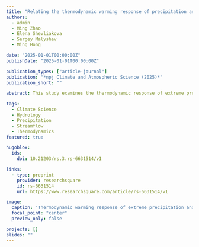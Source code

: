 ```yaml
---
title: "Relating the thermodynamic warming response of precipitation and streamflows across the contiguous United States"
authors:
  - admin
  - Ming Zhao
  - Elena Shevliakova
  - Sergey Malyshev
  - Ming Hong

date: "2025-01-01T00:00:00Z"
publishDate: "2025-01-01T00:00:00Z"

publication_types: ["article-journal"]
publication: "*npj Climate and Atmospheric Science (2025)*"
publication_short: ""

abstract: This study examines the thermodynamic response of extreme precipitation and river floods to warming across the contiguous United States, elucidating how regional land-hydrological processes can dominate can dominate precipitation changes.

tags:
  - Climate Science
  - Hydrology
  - Precipitation
  - Streamflow
  - Thermodynamics
featured: true

hugoblox:
  ids:
    doi: 10.21203/rs.3.rs-6631514/v1

links:
  - type: preprint
    provider: researchsquare
    id: rs-6631514
    url: https://www.researchsquare.com/article/rs-6631514/v1

image:
  caption: 'Thermodynamic warming response of extreme precipitation and streamflows across the contiguous United States'
  focal_point: "center"
  preview_only: false

projects: []
slides: ""
---
```

